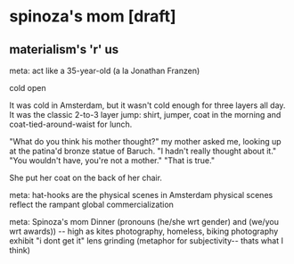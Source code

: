 # spinoza's mom [draft] #  
## materialism's 'r' us ##  

meta: act like a 35-year-old (a la Jonathan Franzen)

cold open 

It was cold in Amsterdam, but it wasn't cold enough for three layers all day. It was the classic 2-to-3 layer jump: shirt, jumper, coat in the morning and coat-tied-around-waist for lunch. 

"What do you think his mother thought?" my mother asked me, looking up at the patina'd bronze statue of Baruch. 
"I hadn't really thought about it."
"You wouldn't have, you're not a mother."
"That is true."

She put her coat on the back of her chair.

meta: hat-hooks are the physical scenes in Amsterdam 
	physical scenes reflect the rampant global commercialization 

meta:
	Spinoza's mom
	Dinner (pronouns (he/she wrt gender) and (we/you wrt awards)) -- high as kites 
	photography, homeless, biking
	photography exhibit "i dont get it"
	lens grinding (metaphor for subjectivity-- thats what I think)


